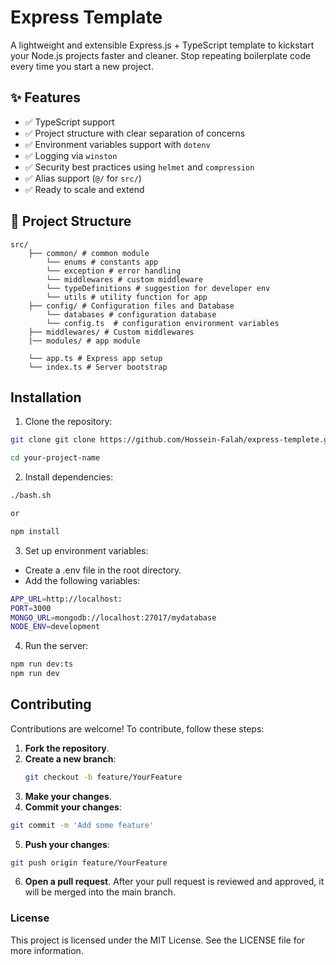 # Express Template

A lightweight and extensible Express.js + TypeScript template to kickstart your Node.js projects faster and cleaner. Stop repeating boilerplate code every time you start a new project.

## ✨ Features

- ✅ TypeScript support
- ✅ Project structure with clear separation of concerns
- ✅ Environment variables support with `dotenv`
- ✅ Logging via `winston`
- ✅ Security best practices using `helmet` and `compression`
- ✅ Alias support (`@/` for `src/`)
- ✅ Ready to scale and extend

## 📁 Project Structure

```
src/
    ├── common/ # common module
        └── enums # constants app
        └── exception # error handling
        └── middlewares # custom middleware
        └── typeDefinitions # suggestion for developer env
        └── utils # utility function for app
    ├── config/ # Configuration files and Database
        └── databases # configuration database
        └── config.ts  # configuration environment variables
    ├── middlewares/ # Custom middlewares
    |── modules/ # app module
    
    └── app.ts # Express app setup
    └── index.ts # Server bootstrap
```

## Installation
1. Clone the repository:

```sh
git clone git clone https://github.com/Hossein-Falah/express-templete.git your-project-name

cd your-project-name
```

2. Install dependencies:

```sh
./bash.sh

or

npm install
```

3. Set up environment variables:

- Create a .env file in the root directory.
- Add the following variables:

```bash
APP_URL=http://localhost:
PORT=3000
MONGO_URL=mongodb://localhost:27017/mydatabase
NODE_ENV=development
```

4. Run the server:

```sh
npm run dev:ts
npm run dev
```

## Contributing

Contributions are welcome! To contribute, follow these steps:

1. **Fork the repository**.
2. **Create a new branch**: 
   ```bash
   git checkout -b feature/YourFeature
   ```
3. **Make your changes**.
4. **Commit your changes**:
```sh
git commit -m 'Add some feature'
```
5. **Push your changes**:
```sh
git push origin feature/YourFeature
```
6. **Open a pull request**.
After your pull request is reviewed and approved, it will be merged into the main branch.

### License
This project is licensed under the MIT License. See the LICENSE file for more information.
